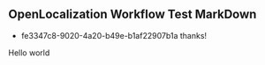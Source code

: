 ## OpenLocalization Workflow Test MarkDown
* fe3347c8-9020-4a20-b49e-b1af22907b1a 
thanks!

Hello world